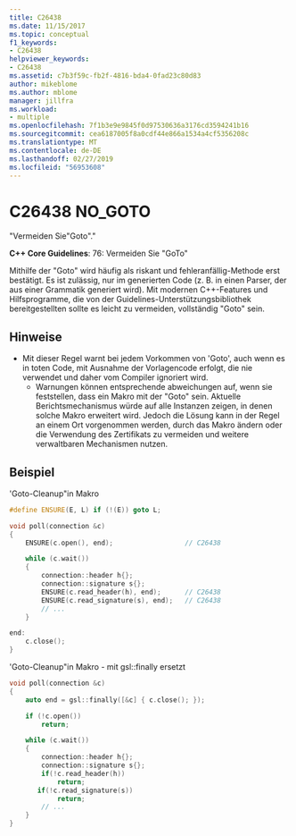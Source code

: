 ```yaml
---
title: C26438
ms.date: 11/15/2017
ms.topic: conceptual
f1_keywords:
- C26438
helpviewer_keywords:
- C26438
ms.assetid: c7b3f59c-fb2f-4816-bda4-0fad23c80d83
author: mikeblome
ms.author: mblome
manager: jillfra
ms.workload:
- multiple
ms.openlocfilehash: 7f1b3e9e9845f0d97530636a3176cd3594241b16
ms.sourcegitcommit: cea6187005f8a0cdf44e866a1534a4cf5356208c
ms.translationtype: MT
ms.contentlocale: de-DE
ms.lasthandoff: 02/27/2019
ms.locfileid: "56953608"
---
```

# <a name="c26438-nogoto"></a>C26438 NO_GOTO

"Vermeiden Sie"Goto"."

**C++ Core Guidelines**: 76: Vermeiden Sie "GoTo"

Mithilfe der "Goto" wird häufig als riskant und fehleranfällig-Methode erst bestätigt. Es ist zulässig, nur im generierten Code (z. B. in einen Parser, der aus einer Grammatik generiert wird). Mit modernen C++-Features und Hilfsprogramme, die von der Guidelines-Unterstützungsbibliothek bereitgestellten sollte es leicht zu vermeiden, vollständig "Goto" sein.

## <a name="remarks"></a>Hinweise

- Mit dieser Regel warnt bei jedem Vorkommen von 'Goto', auch wenn es in toten Code, mit Ausnahme der Vorlagencode erfolgt, die nie verwendet und daher vom Compiler ignoriert wird.
  - Warnungen können entsprechende abweichungen auf, wenn sie feststellen, dass ein Makro mit der "Goto" sein. Aktuelle Berichtsmechanismus würde auf alle Instanzen zeigen, in denen solche Makro erweitert wird. Jedoch die Lösung kann in der Regel an einem Ort vorgenommen werden, durch das Makro ändern oder die Verwendung des Zertifikats zu vermeiden und weitere verwaltbaren Mechanismen nutzen.

## <a name="example"></a>Beispiel

'Goto-Cleanup"in Makro

```cpp
#define ENSURE(E, L) if (!(E)) goto L;

void poll(connection &c)
{
    ENSURE(c.open(), end);                  // C26438

    while (c.wait())
    {
        connection::header h{};
        connection::signature s{};
        ENSURE(c.read_header(h), end);      // C26438
        ENSURE(c.read_signature(s), end);   // C26438
        // ...
    }

end:
    c.close();
}
```

'Goto-Cleanup"in Makro - mit gsl::finally ersetzt

```cpp
void poll(connection &c)
{
    auto end = gsl::finally([&c] { c.close(); });

    if (!c.open())
        return;

    while (c.wait())
    {
        connection::header h{};
        connection::signature s{};
        if(!c.read_header(h))
            return;
       if(!c.read_signature(s))
            return;
        // ...
    }
}
```
